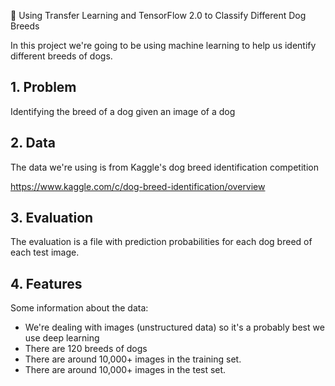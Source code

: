 🐶 Using Transfer Learning and TensorFlow 2.0 to Classify Different Dog Breeds


In this project we're going to be using machine learning to help us identify different breeds of dogs.


## 1. Problem

Identifying the breed of a dog given an image of a dog


## 2. Data

The data we're using is from Kaggle's dog breed identification competition

https://www.kaggle.com/c/dog-breed-identification/overview


## 3. Evaluation


The evaluation is a file with prediction probabilities for each dog breed of each test image.


## 4. Features

Some information about the data:
* We're dealing with images (unstructured data) so it's a probably best we use deep learning
* There are 120 breeds of dogs
* There are around 10,000+  images in the training set.
* There are around 10,000+  images in the test set.
